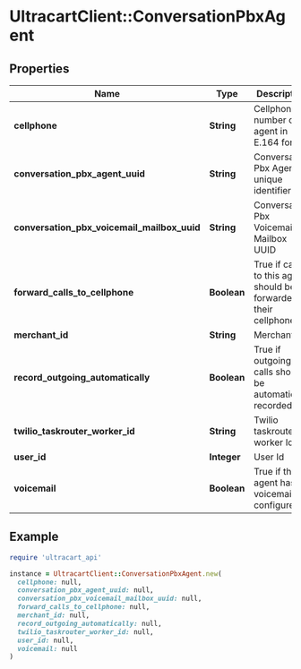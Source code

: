 # UltracartClient::ConversationPbxAgent

## Properties

| Name | Type | Description | Notes |
| ---- | ---- | ----------- | ----- |
| **cellphone** | **String** | Cellphone number of agent in E.164 format | [optional] |
| **conversation_pbx_agent_uuid** | **String** | Conversation Pbx Agent unique identifier | [optional] |
| **conversation_pbx_voicemail_mailbox_uuid** | **String** | Conversation Pbx Voicemail Mailbox UUID | [optional] |
| **forward_calls_to_cellphone** | **Boolean** | True if calls to this agent should be forwarded to their cellphone | [optional] |
| **merchant_id** | **String** | Merchant Id | [optional] |
| **record_outgoing_automatically** | **Boolean** | True if outgoing calls should be automatically recorded | [optional] |
| **twilio_taskrouter_worker_id** | **String** | Twilio taskrouter worker Id | [optional] |
| **user_id** | **Integer** | User Id | [optional] |
| **voicemail** | **Boolean** | True if this agent has voicemail configured | [optional] |

## Example

```ruby
require 'ultracart_api'

instance = UltracartClient::ConversationPbxAgent.new(
  cellphone: null,
  conversation_pbx_agent_uuid: null,
  conversation_pbx_voicemail_mailbox_uuid: null,
  forward_calls_to_cellphone: null,
  merchant_id: null,
  record_outgoing_automatically: null,
  twilio_taskrouter_worker_id: null,
  user_id: null,
  voicemail: null
)
```

